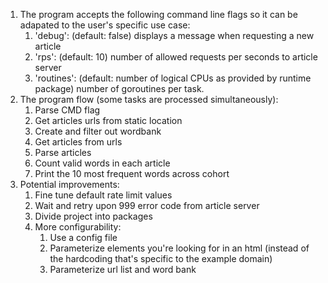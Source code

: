 1. The program accepts the following command line flags so it can be adapated to the user's specific use case:
   1. 'debug': (default: false) displays a message when requesting a new article
   2. 'rps': (default: 10) number of allowed requests per seconds to article server
   3. 'routines': (default: number of logical CPUs as provided by runtime package) number of goroutines per task.
2. The program flow (some tasks are processed simultaneously):
   1. Parse CMD flag
   2. Get articles urls from static location
   3. Create and filter out wordbank
   4. Get articles from urls
   5. Parse articles
   6. Count valid words in each article
   7. Print the 10 most frequent words across cohort
3. Potential improvements:
   1. Fine tune default rate limit values
   2. Wait and retry upon 999 error code from article server
   3. Divide project into packages
   4. More configurability:
      1. Use a config file
      2. Parameterize elements you're looking for in an html (instead of the hardcoding that's specific to the example domain)
      3. Parameterize url list and word bank